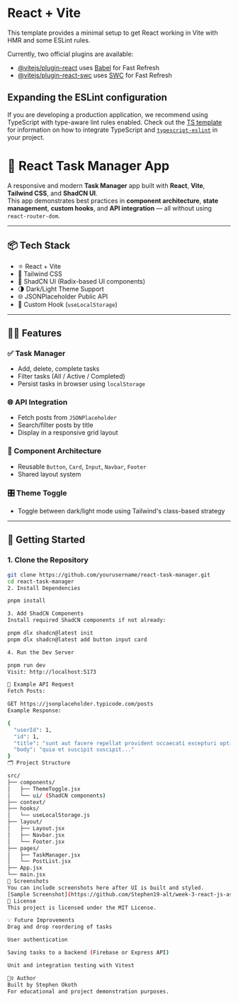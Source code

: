 # React + Vite

This template provides a minimal setup to get React working in Vite with HMR and some ESLint rules.

Currently, two official plugins are available:

- [@vitejs/plugin-react](https://github.com/vitejs/vite-plugin-react/blob/main/packages/plugin-react) uses [Babel](https://babeljs.io/) for Fast Refresh
- [@vitejs/plugin-react-swc](https://github.com/vitejs/vite-plugin-react/blob/main/packages/plugin-react-swc) uses [SWC](https://swc.rs/) for Fast Refresh

## Expanding the ESLint configuration

If you are developing a production application, we recommend using TypeScript with type-aware lint rules enabled. Check out the [TS template](https://github.com/vitejs/vite/tree/main/packages/create-vite/template-react-ts) for information on how to integrate TypeScript and [`typescript-eslint`](https://typescript-eslint.io) in your project.

# 📝 React Task Manager App

A responsive and modern **Task Manager** app built with **React**, **Vite**, **Tailwind CSS**, and **ShadCN UI**.  
This app demonstrates best practices in **component architecture**, **state management**, **custom hooks**, and **API integration** — all without using `react-router-dom`.

---

## 📦 Tech Stack

- ⚛️ React + Vite
- 🎨 Tailwind CSS
- 💄 ShadCN UI (Radix-based UI components)
- 🌗 Dark/Light Theme Support
- 🌐 JSONPlaceholder Public API
- 🧠 Custom Hook (`useLocalStorage`)

---

## 🧑‍💻 Features

### ✅ Task Manager
- Add, delete, complete tasks
- Filter tasks (All / Active / Completed)
- Persist tasks in browser using `localStorage`

### 🌐 API Integration
- Fetch posts from `JSONPlaceholder`
- Search/filter posts by title
- Display in a responsive grid layout

### 🧩 Component Architecture
- Reusable `Button`, `Card`, `Input`, `Navbar`, `Footer`
- Shared layout system

### 🎛 Theme Toggle
- Toggle between dark/light mode using Tailwind's class-based strategy

---

## 🚀 Getting Started

### 1. Clone the Repository

```bash
git clone https://github.com/yourusername/react-task-manager.git
cd react-task-manager
2. Install Dependencies

pnpm install

3. Add ShadCN Components
Install required ShadCN components if not already:

pnpm dlx shadcn@latest init
pnpm dlx shadcn@latest add button input card

4. Run the Dev Server

pnpm run dev
Visit: http://localhost:5173

🧪 Example API Request
Fetch Posts:

GET https://jsonplaceholder.typicode.com/posts
Example Response:

{
  "userId": 1,
  "id": 1,
  "title": "sunt aut facere repellat provident occaecati excepturi optio reprehenderit",
  "body": "quia et suscipit suscipit..."
}
🗂 Project Structure

src/
├── components/
│   ├── ThemeToggle.jsx
│   └── ui/ (ShadCN components)
├── context/
├── hooks/
│   └── useLocalStorage.js
├── layout/
│   ├── Layout.jsx
│   ├── Navbar.jsx
│   └── Footer.jsx
├── pages/
│   ├── TaskManager.jsx
│   └── PostList.jsx
├── App.jsx
└── main.jsx
📸 Screenshots
You can include screenshots here after UI is built and styled.
[Sample Screenshot](https://github.com/Stephen19-alt/week-3-react-js-assignment-Stephen19-alt/blob/master/Screenshot%202025-07-10%20054200.png)
📝 License
This project is licensed under the MIT License.

💡 Future Improvements
Drag and drop reordering of tasks

User authentication

Saving tasks to a backend (Firebase or Express API)

Unit and integration testing with Vitest

🙋‍♀️ Author
Built by Stephen Okoth
For educational and project demonstration purposes.

